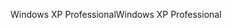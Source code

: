 <span data-ttu-id="5f380-101">Windows XP Professional</span><span class="sxs-lookup"><span data-stu-id="5f380-101">Windows XP Professional</span></span>
